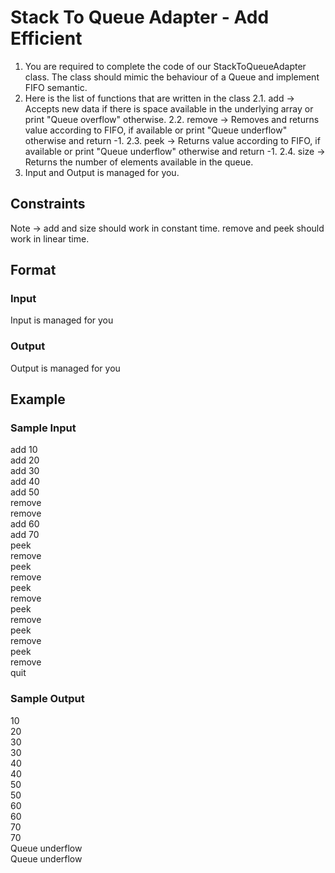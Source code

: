 # Stack To Queue Adapter - Add Efficient

1. You are required to complete the code of our StackToQueueAdapter class. The class should mimic the behaviour of a Queue and implement FIFO semantic.
2. Here is the list of functions that are written in the class 
    2.1. add -> Accepts new data if there is space available in the underlying array or 
    print "Queue overflow" otherwise.
    2.2. remove -> Removes and returns value according to FIFO, if available or print 
    "Queue underflow" otherwise and return -1.
    2.3. peek -> Returns value according to FIFO, if available or print "Queue 
    underflow" otherwise and return -1.
    2.4. size -> Returns the number of elements available in the queue.
3. Input and Output is managed for you.

## Constraints
Note -> add and size should work in constant time. remove and peek should work in linear time.

## Format
### Input
Input is managed for you

### Output
Output is managed for you

## Example
### Sample Input
  
add 10  
add 20  
add 30  
add 40  
add 50  
remove  
remove  
add 60  
add 70  
peek    
remove  
peek    
remove  
peek    
remove  
peek    
remove  
peek    
remove  
peek    
remove  
quit    

### Sample Output
10  
20  
30  
30  
40  
40  
50  
50  
60  
60  
70  
70  
Queue underflow     
Queue underflow